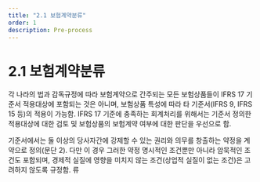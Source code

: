 ```yaml
---
title: "2.1 보험계약분류"
order: 1
description: Pre-process
---
```



# 2.1 보험계약분류

각 나라의 법과 감독규정에 따라 보험계약으로 간주되는 모든 보험상품들이 IFRS 17 기준서 적용대상에 포함되는 것은 아니며, 보험상품 특성에 따라 타 기준서(IFRS 9, IFRS 15 등)의 적용이 가능함. IFRS 17 기준에 충족하는 회계처리를 위해서는 기준서 정의한 적용대상에 대한 검토 및 보험상품의 보험계약 여부에 대한 판단을 우선으로 함.

기준서에서는 둘 이상의 당사자간에 강제할 수 있는 권리와 의무를 창출하는 약정을 계약으로 정의(문단 2). 다만 이 경우 그러한 약정 명시적인 조건뿐만 아니라 암묵적인 조건도 포함되며, 경제적 실질에 영향을 미치지 않는 조건(상업적 실질이 없는 조건)은 고려하지 않도록 규정함.
류
